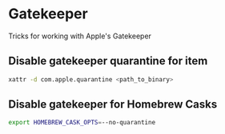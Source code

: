 # Gatekeeper

Tricks for working with Apple's Gatekeeper

## Disable gatekeeper quarantine for item

```bash
xattr -d com.apple.quarantine <path_to_binary>
```

## Disable gatekeeper for Homebrew Casks

```bash
export HOMEBREW_CASK_OPTS=--no-quarantine
```
